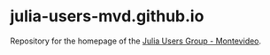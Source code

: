 # julia-users-mvd.github.io

Repository for the homepage of the [Julia Users Group - Montevideo](https://julia-users-mvd.github.io/).
